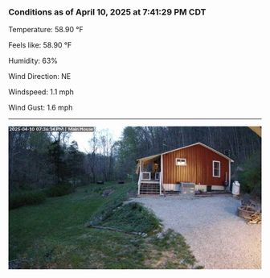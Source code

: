 ### Conditions as of April 10, 2025 at 7:41:29 PM CDT 

Temperature: 58.90 &deg;F

Feels like: 58.90 &deg;F

Humidity: 63%

Wind Direction: NE

Windspeed: 1.1 mph

Wind Gust: 1.6 mph

---

<img src="./images/latest.jpeg"/>

